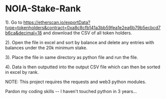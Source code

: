# NOIA-Stake-Rank

1). Go to https://etherscan.io/exportData?type=tokenholders&contract=0xa8c8cfb141a3bb59fea1e2ea6b79b5ecbcd7b6ca&decimal=18 and download the CSV of all token holders.

2). Open the file in excel and sort by balance and delete any entries with balances under the 20k minimum stake.

3). Place the file in same directory as python file and run the file.

4). Data is then outputted into the output CSV file which can then be sorted in excel by rank.

NOTE: This project requires the requests and web3 python modules.

Pardon my coding skills -- I haven't touched python in 3 years...
